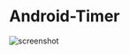 # Android-Timer

![screenshot](https://github.com/mingkyme/Android-Timer/blob/main/images/screenshot.png)